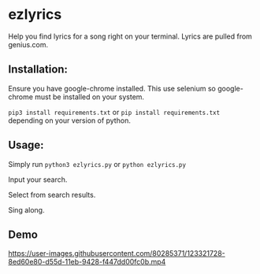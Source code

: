 # ezlyrics
Help you find lyrics for a song right on your terminal. Lyrics are pulled from genius.com.

## Installation:
Ensure you have google-chrome installed. This use selenium so google-chrome must be installed on your system.

`pip3 install requirements.txt` or `pip install requirements.txt` depending on your version of python.

## Usage:
Simply run `python3 ezlyrics.py` or `python ezlyrics.py`

Input your search.

Select from search results.

Sing along.


## Demo
https://user-images.githubusercontent.com/80285371/123321728-8ed60e80-d55d-11eb-9428-f447dd00fc0b.mp4


